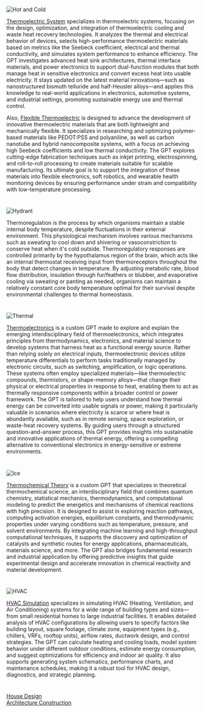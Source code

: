 ![Hot and Cold](https://github.com/user-attachments/assets/89d48e0b-8d5e-49bd-acaa-f8286d0dd1dc)

[Thermoelectric System](https://chatgpt.com/g/g-67f13edbb8ac8191859ce5f88d3d5c93-thermoelectric-system) specializes in thermoelectric systems, focusing on the design, optimization, and integration of thermoelectric cooling and waste heat recovery technologies. It analyzes the thermal and electrical behavior of devices, selects high-performance thermoelectric materials based on metrics like the Seebeck coefficient, electrical and thermal conductivity, and simulates system performance to enhance efficiency. The GPT investigates advanced heat sink architectures, thermal interface materials, and power electronics to support dual-function modules that both manage heat in sensitive electronics and convert excess heat into usable electricity. It stays updated on the latest material innovations—such as nanostructured bismuth telluride and half-Heusler alloys—and applies this knowledge to real-world applications in electronics, automotive systems, and industrial settings, promoting sustainable energy use and thermal control.

Also, [Flexible Thermoelectric](https://chatgpt.com/g/g-67fa8b20c26481919804c19ebbcc0ec3-flexible-thermoelectric) is designed to advance the development of innovative thermoelectric materials that are both lightweight and mechanically flexible. It specializes in researching and optimizing polymer-based materials like PEDOT:PSS and polyaniline, as well as carbon nanotube and hybrid nanocomposite systems, with a focus on achieving high Seebeck coefficients and low thermal conductivity. The GPT explores cutting-edge fabrication techniques such as inkjet printing, electrospinning, and roll-to-roll processing to create materials suitable for scalable manufacturing. Its ultimate goal is to support the integration of these materials into flexible electronics, soft robotics, and wearable health monitoring devices by ensuring performance under strain and compatibility with low-temperature processing.

#

![Hydrant](https://github.com/user-attachments/assets/fb2a047f-df1e-443c-adc3-a26338856163)

Thermoregulation is the process by which organisms maintain a stable internal body temperature, despite fluctuations in their external environment. This physiological mechanism involves various mechanisms such as sweating to cool down and shivering or vasoconstriction to conserve heat when it's cold outside. Thermoregulatory responses are controlled primarily by the hypothalamus region of the brain, which acts like an internal thermostat receiving input from thermoreceptors throughout the body that detect changes in temperature. By adjusting metabolic rate, blood flow distribution, insulation through fur/feathers or blubber, and evaporative cooling via sweating or panting as needed, organisms can maintain a relatively constant core body temperature optimal for their survival despite environmental challenges to thermal homeostasis.

#

![Thermal](https://github.com/user-attachments/assets/5531d873-8a6f-4d26-a4cd-9d869d4b4ff7)

[Thermoelectronics](https://chatgpt.com/g/g-AUEUDYzH5-thermoelectronics) is a custom GPT made to explore and explain the emerging interdisciplinary field of thermoelectronics, which integrates principles from thermodynamics, electronics, and material science to develop systems that harness heat as a functional energy source. Rather than relying solely on electrical inputs, thermoelectronic devices utilize temperature differentials to perform tasks traditionally managed by electronic circuits, such as switching, amplification, or logic operations. These systems often employ specialized materials—like thermoelectric compounds, thermistors, or shape-memory alloys—that change their physical or electrical properties in response to heat, enabling them to act as thermally responsive components within a broader control or power framework. The GPT is tailored to help users understand how thermal energy can be converted into usable signals or power, making it particularly valuable in scenarios where electricity is scarce or where heat is abundantly available, such as in remote sensing, space exploration, or waste-heat recovery systems. By guiding users through a structured question-and-answer process, this GPT provides insights into sustainable and innovative applications of thermal energy, offering a compelling alternative to conventional electronics in energy-sensitive or extreme environments.

#

![Ice](https://github.com/user-attachments/assets/4ba187d5-ab95-49c9-b24a-39e1fa02a96d)

[Thermochemical Theory](https://chatgpt.com/g/g-68507c8bada88191a92003a9ffbfdd00-thermochemical-theory) is a custom GPT that specializes in theoretical thermochemical science, an interdisciplinary field that combines quantum chemistry, statistical mechanics, thermodynamics, and computational modeling to predict the energetics and mechanisms of chemical reactions with high precision. It is designed to assist in exploring reaction pathways, computing activation energies, equilibrium constants, and thermodynamic properties under varying conditions such as temperature, pressure, and solvent environments. By integrating machine learning and high-throughput computational techniques, it supports the discovery and optimization of catalysts and synthetic routes for energy applications, pharmaceuticals, materials science, and more. The GPT also bridges fundamental research and industrial application by offering predictive insights that guide experimental design and accelerate innovation in chemical reactivity and material development.

#

![HVAC](https://github.com/user-attachments/assets/01bd0135-a14e-4317-b7af-98dd37290e10)

[HVAC Simulation](https://chatgpt.com/g/g-684e4855cd24819182c0cfbe61b742da-hvac-simulation) specializes in simulating HVAC (Heating, Ventilation, and Air Conditioning) systems for a wide range of building types and sizes—from small residential homes to large industrial facilities. It enables detailed analysis of HVAC configurations by allowing users to specify factors like building layout, square footage, climate zone, equipment types (e.g., chillers, VRFs, rooftop units), airflow rates, ductwork design, and control strategies. The GPT can calculate heating and cooling loads, model system behavior under different outdoor conditions, estimate energy consumption, and suggest optimizations for efficiency and indoor air quality. It also supports generating system schematics, performance charts, and maintenance schedules, making it a robust tool for HVAC design, diagnostics, and strategic planning.

#

[House Design](https://github.com/sourceduty/House_Design)
<br>
[Architecture Construction](https://github.com/sourceduty/Architecture_Construction)
